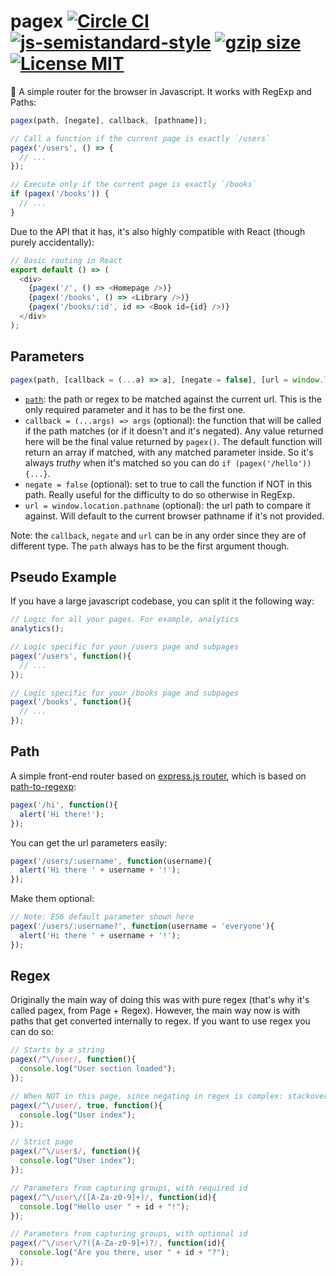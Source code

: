 # pagex [![Circle CI](https://circleci.com/gh/franciscop/pagex/tree/master.svg?style=shield)](https://circleci.com/gh/franciscop/pagex/tree/master) [![js-semistandard-style](https://img.shields.io/badge/code%20style-semistandard-brightgreen.svg)](https://github.com/Flet/semistandard) [![gzip size](https://img.badgesize.io/franciscop/pagex/master/pagex.min.js.svg?compression=gzip)](https://github.com/franciscop/pagex/blob/master/pagex.min.js) [![License MIT](https://img.shields.io/badge/license-MIT-blue.svg)](https://github.com/franciscop/pagex/blob/master/LICENSE)

:page_facing_up: A simple router for the browser in Javascript. It works with RegExp and Paths:

```js
pagex(path, [negate], callback, [pathname]);

// Call a function if the current page is exactly `/users`
pagex('/users', () => {
  // ...
});

// Execute only if the current page is exactly `/books`
if (pagex('/books')) {
  // ...
}
```

Due to the API that it has, it's also highly compatible with React (though purely accidentally):

```js
// Basic routing in React
export default () => (
  <div>
    {pagex('/', () => <Homepage />)}
    {pagex('/books', () => <Library />)}
    {pagex('/books/:id', id => <Book id={id} />)}
  </div>
);
```


## Parameters

```js
pagex(path, [callback = (...a) => a], [negate = false], [url = window.location.pathname]);
```

- [`path`](#path): the path or regex to be matched against the current url. This is the only required parameter and it has to be the first one.
- `callback = (...args) => args` (optional): the function that will be called if the path matches (or if it doesn't and it's negated). Any value returned here will be the final value returned by `pagex()`. The default function will return an array if matched, with any matched parameter inside. So it's always *truthy* when it's matched so you can do `if (pagex('/hello')) {...}`.
- `negate = false` (optional): set to true to call the function if NOT in this path. Really useful for the difficulty to do so otherwise in RegExp.
- `url = window.location.pathname` (optional): the url path to compare it against. Will default to the current browser pathname if it's not provided.

Note: the `callback`, `negate` and `url` can be in any order since they are of different type. The `path` always has to be the first argument though.


## Pseudo Example

If you have a large javascript codebase, you can split it the following way:

```js
// Logic for all your pages. For example, analytics
analytics();

// Logic specific for your /users page and subpages
pagex('/users', function(){
  // ...
});

// Logic specific for your /books page and subpages
pagex('/books', function(){
  // ...
});
```


## Path

A simple front-end router based on [express.js router](https://expressjs.com/en/guide/routing.html), which is based on [path-to-regexp](https://www.npmjs.com/package/path-to-regexp):

```js
pagex('/hi', function(){
  alert('Hi there!');
});
```

You can get the url parameters easily:

```js
pagex('/users/:username', function(username){
  alert('Hi there ' + username + '!');
});
```

Make them optional:

```js
// Note: ES6 default parameter shown here
pagex('/users/:username?', function(username = 'everyone'){
  alert('Hi there ' + username + '!');
});
```


## Regex

Originally the main way of doing this was with pure regex (that's why it's called pagex, from Page + Regex). However, the main way now is with paths that get converted internally to regex. If you want to use regex you can do so:

```js
// Starts by a string
pagex(/^\/user/, function(){
  console.log("User section loaded");
});

// When NOT in this page, since negating in regex is complex: stackoverflow.com/a/1240337
pagex(/^\/user/, true, function(){
  console.log("User index");
});

// Strict page
pagex(/^\/user$/, function(){
  console.log("User index");
});

// Parameters from capturing groups, with required id
pagex(/^\/user\/([A-Za-z0-9]+)/, function(id){
  console.log("Hello user " + id + "!");
});

// Parameters from capturing groups, with optional id
pagex(/^\/user\/?([A-Za-z0-9]+)?/, function(id){
  console.log("Are you there, user " + id + "?");
});
```
